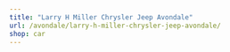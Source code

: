 ```yaml
---
title: "Larry H Miller Chrysler Jeep Avondale"
url: /avondale/larry-h-miller-chrysler-jeep-avondale/
shop: car
---
```

